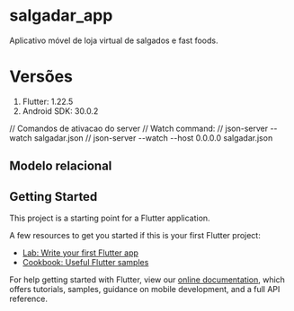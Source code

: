 # salgadar_app

Aplicativo móvel de loja virtual de salgados e fast foods.

# Versões
1. Flutter: 1.22.5
2. Android SDK: 30.0.2

// Comandos de ativacao do server
// Watch command:
// json-server --watch salgadar.json
// json-server --watch --host 0.0.0.0  salgadar.json

## Modelo relacional


## Getting Started

This project is a starting point for a Flutter application.

A few resources to get you started if this is your first Flutter project:

- [Lab: Write your first Flutter app](https://flutter.dev/docs/get-started/codelab)
- [Cookbook: Useful Flutter samples](https://flutter.dev/docs/cookbook)

For help getting started with Flutter, view our
[online documentation](https://flutter.dev/docs), which offers tutorials,
samples, guidance on mobile development, and a full API reference.
